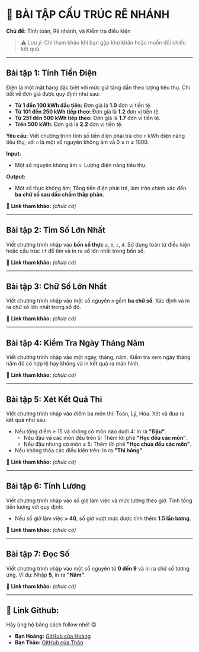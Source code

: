 # 📘 BÀI TẬP CẤU TRÚC RẼ NHÁNH

**Chủ đề:** Tính toán, Rẽ nhánh, và Kiểm tra điều kiện

> ⚠️ _Lưu ý:_ Chỉ tham khảo khi bạn gặp khó khăn hoặc muốn đối chiếu kết quả.

---

## Bài tập 1: Tính Tiền Điện

Điện là một mặt hàng đặc biệt với mức giá tăng dần theo lượng tiêu thụ. Chi tiết về đơn giá được quy định như sau:

- **Từ 1 đến 100 kWh đầu tiên:** Đơn giá là **1.0** đơn vị tiền tệ.
- **Từ 101 đến 250 kWh tiếp theo:** Đơn giá là **1.2** đơn vị tiền tệ.
- **Từ 251 đến 500 kWh tiếp theo:** Đơn giá là **1.7** đơn vị tiền tệ.
- **Trên 500 kWh:** Đơn giá là **2.2** đơn vị tiền tệ.

**Yêu cầu:** Viết chương trình tính số tiền điện phải trả cho `n` kWh điện năng tiêu thụ, với `n` là một số nguyên không âm và 0 $\leq$ n $\leq$ 1000.

**Input:**

- Một số nguyên không âm `n`: Lượng điện năng tiêu thụ.

**Output:**

- Một số thực không âm: Tổng tiền điện phải trả, làm tròn chính xác đến **ba chữ số sau dấu chấm thập phân**.

🔗 **Link tham khảo:** _(chưa có)_

---

## Bài tập 2: Tìm Số Lớn Nhất

Viết chương trình nhập vào **bốn số thực** `a`, `b`, `c`, `d`. Sử dụng toán tử điều kiện hoặc cấu trúc `if` để tìm và in ra số lớn nhất trong bốn số.

🔗 **Link tham khảo:** _(chưa có)_

---

## Bài tập 3: Chữ Số Lớn Nhất

Viết chương trình nhập vào một số nguyên `n` gồm **ba chữ số**. Xác định và in ra chữ số lớn nhất trong số đó.

🔗 **Link tham khảo:** _(chưa có)_

---

## Bài tập 4: Kiểm Tra Ngày Tháng Năm

Viết chương trình nhập vào một ngày, tháng, năm. Kiểm tra xem ngày tháng năm đó có hợp lệ hay không và in kết quả ra màn hình.

🔗 **Link tham khảo:** _(chưa có)_

---

## Bài tập 5: Xét Kết Quả Thi

Viết chương trình nhập vào điểm ba môn thi: Toán, Lý, Hóa. Xét và đưa ra kết quả như sau:

- Nếu tổng điểm $\geq$ 15 và không có môn nào dưới 4: In ra **"Đậu"**.
  - Nếu đậu và các môn đều trên 5: Thêm lời phê **"Học đều các môn"**.
  - Nếu đậu nhưng có môn $\leq$ 5: Thêm lời phê **"Học chưa đều các môn"**.
- Nếu không thỏa các điều kiện trên: In ra **"Thi hỏng"**.

🔗 **Link tham khảo:** _(chưa có)_

---

## Bài tập 6: Tính Lương

Viết chương trình nhập vào số giờ làm việc và mức lương theo giờ. Tính tổng tiền lương với quy định:

- Nếu số giờ làm việc **> 40**, số giờ vượt mức được tính thêm **1.5 lần lương**.

🔗 **Link tham khảo:** _(chưa có)_

---

## Bài tập 7: Đọc Số

Viết chương trình nhập vào một số nguyên từ **0 đến 9** và in ra chữ số tương ứng. Ví dụ: Nhập **5**, in ra **"Năm"**.

🔗 **Link tham khảo:** _(chưa có)_

---

## 🌟 Link Github:

Hãy ủng hộ bằng cách follow nhé\! 😊

- **Bạn Hoàng:** [GitHub của Hoàng](https://github.com/NguyenVietHoang725)
- **Bạn Thảo:** [GitHub của Thảo](https://github.com/thou05)
